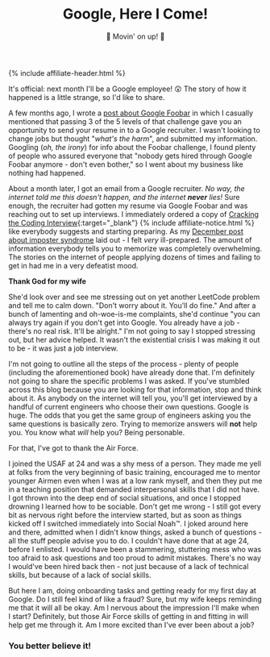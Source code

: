 ﻿---
title: Google, Here I Come!
subtitle: 🎵 Movin' on up! 🎵
tags: career
excerpt: "It's official: next month I'll be a Google employee! 😲  The story of how it happened is a little strange, so I'd like to share."
---
{% include affiliate-header.html %}

It's official: next month I'll be a Google employee! 😲  The story of how it happened is a little strange, so I'd like to share.

A few months ago, I wrote a [post about Google Foobar](/google-foobar/) in which I casually mentioned that passing 3 of the 5 levels of that challenge gave you an opportunity to send your resume in to a Google recruiter.  I wasn't looking to change jobs but thought "*what's the harm*", and submitted my information.  Googling (*oh, the irony*) for info about the Foobar challenge, I found plenty of people who assured everyone that "nobody gets hired through Google Foobar anymore - don't even bother," so I went about my business like nothing had happened.

About a month later, I got an email from a Google recruiter.  *No way, the internet told me this doesn't happen, and the internet __never__ lies!*  Sure enough, the recruiter had gotten my resume via Google Foobar and was reaching out to set up interviews.  I immediately ordered a copy of [Cracking the Coding Interview](https://amzn.to/36RqSi1){:target="_blank"} {% include affiliate-notice.html %} like everybody suggests and starting preparing.  As my [December post about imposter syndrome](/imposter-syndrome/) laid out - I felt *very* ill-prepared.  The amount of information everybody tells you to memorize was completely overwhelming.  The stories on the internet of people applying dozens of times and failing to get in had me in a very defeatist mood.

**Thank God for my wife**

She'd look over and see me stressing out on yet another LeetCode problem and tell me to calm down.  "Don't worry about it.  You'll do fine."  And after a bunch of lamenting and oh-woe-is-me complaints, she'd continue "you can always try again if you don't get into Google.  You already have a job - there's no real risk.  It'll be alright."  I'm not going to say I stopped stressing out, but her advice helped.  It wasn't the existential crisis I was making it out to be - it was just a job interview.

I'm not going to outline all the steps of the process - plenty of people (including the aforementioned book) have already done that.  I'm definitely not going to share the specific problems I was asked.  If you've stumbled across this blog because you are looking for that information, stop and think about it.  As anybody on the internet will tell you, you'll get interviewed by a handful of current engineers who choose their own questions.  Google is huge.  The odds that you get the same group of engineers asking you the same questions is basically zero.  Trying to memorize answers will **not** help you.  You know what *will* help you?  Being personable.

For that, I've got to thank the Air Force.

I joined the USAF at 24 and was a shy mess of a person.  They made me yell at folks from the very beginning of basic training, encouraged me to mentor younger Airmen even when I was at a low rank myself, and then they put me in a teaching position that demanded interpersonal skills that I did not have.  I got thrown into the deep end of social situations, and once I stopped drowning I learned how to be sociable.  Don't get me wrong - I still got every bit as nervous right before the interview started, but as soon as things kicked off I switched immediately into Social Noah™.  I joked around here and there, admitted when I didn't know things, asked a bunch of questions - all the stuff people advise you to do.  I couldn't have done that at age 24, before I enlisted.  I would have been a stammering, stuttering mess who was too afraid to ask questions and too proud to admit mistakes.  There's no way I would've been hired back then - not just because of a lack of technical skills, but because of a lack of social skills.

But here I am, doing onboarding tasks and getting ready for my first day at Google.  Do I still feel kind of like a fraud?  Sure, but my wife keeps reminding me that it will all be okay.  Am I nervous about the impression I'll make when I start?  Definitely, but those Air Force skills of getting in and fitting in will help get me through it.  Am I more excited than I've ever been about a job?

### **You better believe it!**
